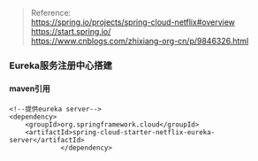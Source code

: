 >Reference:<br>
>https://spring.io/projects/spring-cloud-netflix#overview <br>
>https://start.spring.io/ <br>
>https://www.cnblogs.com/zhixiang-org-cn/p/9846326.html

### Eureka服务注册中心搭建

#### maven引用
```
<!--提供eureka server-->
<dependency>
    <groupId>org.springframework.cloud</groupId>
    <artifactId>spring-cloud-starter-netflix-eureka-server</artifactId>
             </dependency>
```




